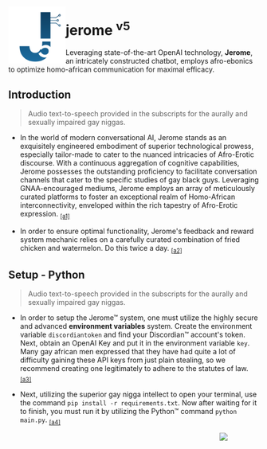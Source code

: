 <p>
<img align=left src="j5logo.png" height=115>
  <h1>jerome <sup>v5</sup></h1>
</p>

Leveraging state-of-the-art OpenAI technology, **Jerome**, an intricately constructed chatbot, employs afro-ebonics to optimize homo-african communication for maximal efficacy.


## Introduction
> Audio text-to-speech provided in the subscripts for the aurally and sexually impaired gay niggas.
- In the world of modern conversational AI, Jerome stands as an exquisitely engineered embodiment of superior technological prowess, especially tailor-made to cater to the nuanced intricacies of Afro-Erotic discourse. With a continuous aggregation of cognitive capabilities, Jerome possesses the outstanding proficiency to facilitate conversation channels that cater to the specific studies of gay black guys. Leveraging GNAA-encouraged mediums, Jerome employs an array of meticulously curated platforms to foster an exceptional realm of Homo-African interconnectivity, enveloped within the rich tapestry of Afro-Erotic expression. <sub><a href="https://github.com/gnaadev/jerome5/raw/main/audio%201.mp3">[a1]</a></sub>


- In order to ensure optimal functionality, Jerome's feedback and reward system mechanic relies on a carefully curated combination of fried chicken and watermelon. Do this twice a day. <sub><a href="https://github.com/gnaadev/jerome5/raw/main/audio%202.mp3">[a2]</a></sub>


## Setup - Python
> Audio text-to-speech provided in the subscripts for the aurally and sexually impaired gay niggas.

- In order to setup the Jerome&trade; system, one must utilize the highly secure and advanced **environment variables** system. Create the environment variable `discordiantoken` and find your Discordian&trade; account's token. Next, obtain an OpenAI Key and put it in the environment variable `key`. Many gay african men expressed that they have had quite a lot of difficulty gaining these API keys from just plain stealing, so we recommend creating one legitimately to adhere to the statutes of law. <sub><a href="https://github.com/gnaadev/jerome5/raw/main/audio%203.mp3">[a3]</a></sub>

- Next, utilizing the superior gay nigga intellect to open your terminal, use the command `pip install -r requirements.txt`. Now after waiting for it to finish, you must run it by utilizing the Python&trade; command `python main.py`. <sub><a href="https://github.com/gnaadev/jerome5/raw/main/audio%204.mp3">[a4]</a></sub>



<img src="https://gnaa.gay/assets/gnaa%20trademark.png" width=80 align=right>
